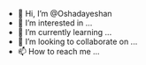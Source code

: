 - 👋 Hi, I’m @Oshadayeshan
- 👀 I’m interested in ...
- 🌱 I’m currently learning ...
- 💞️ I’m looking to collaborate on ...
- 📫 How to reach me ...

<!---
Oshadayeshan/Oshadayeshan is a ✨ special ✨ repository because its `README.md` (this file) appears on your GitHub profile.
You can click the Preview link to take a look at your changes.
--->
